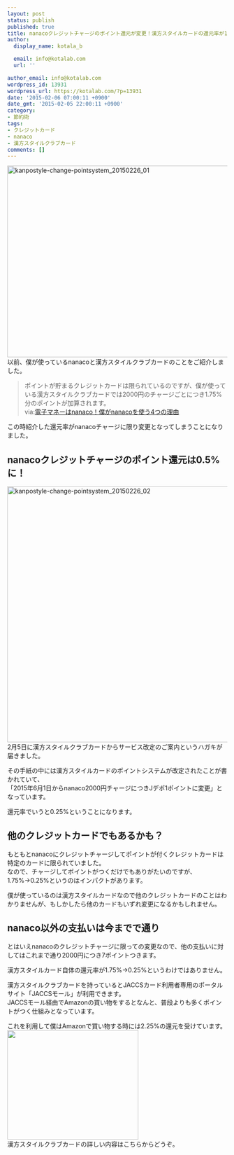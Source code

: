 ```yaml
---
layout: post
status: publish
published: true
title: nanacoクレジットチャージのポイント還元が変更！漢方スタイルカードの還元率が1.75%&rarr;0.25%に改悪！
author:
  display_name: kotala_b

  email: info@kotalab.com
  url: ''

author_email: info@kotalab.com
wordpress_id: 13931
wordpress_url: https://kotalab.com/?p=13931
date: '2015-02-06 07:00:11 +0900'
date_gmt: '2015-02-05 22:00:11 +0900'
category:
- 節約術
tags:
- クレジットカード
- nanaco
- 漢方スタイルクラブカード
comments: []
---
```

<p><img src="https://kotalab.com/wp-content/uploads/2015/02/kanpostyle-change-pointsystem_20150226_01-780x438.jpg" alt="kanpostyle-change-pointsystem_20150226_01" width="780" height="438" class="aligncenter size-large wp-image-13935" /><br />
以前、僕が使っているnanacoと漢方スタイルクラブカードのことをご紹介しました。</p>
<blockquote><p>ポイントが貯まるクレジットカードは限られているのですが、僕が使っている漢方スタイルクラブカードでは2000円のチャージごとにつき1.75%分のポイントが加算されます。<br />
via:<a href="https://kotalab.com/use-nanaco-4-reason" target="_blank">電子マネーはnanaco！僕がnanacoを使う4つの理由</a><a href="https://b.hatena.ne.jp/entry/https://kotalab.com/use-nanaco-4-reason" target="_blank"><img border="0" src="https://b.hatena.ne.jp/entry/image/https://kotalab.com/use-nanaco-4-reason" alt="" /></a>
</p></blockquote>
<p>この時紹介した還元率がnanacoチャージに限り変更となってしまうことになりました。<br />
</p>
<!--more-->
<h2>nanacoクレジットチャージのポイント還元は0.5%に！</h2>
<p><img src="https://kotalab.com/wp-content/uploads/2015/02/kanpostyle-change-pointsystem_20150226_02-780x585.jpg" alt="kanpostyle-change-pointsystem_20150226_02" width="780" height="585" class="aligncenter size-large wp-image-13934" /><br />
2月5日に漢方スタイルクラブカードからサービス改定のご案内というハガキが届きました。</p>
<p>その手紙の中には漢方スタイルカードのポイントシステムが改定されたことが書かれていて、<br />
「<span class="bred">2015年6月1日からnanaco2000円チャージにつきJデポ1ポイントに変更</span>」となっています。</p>
<p><span class="b">還元率でいうと0.25%</span>ということになります。</p>
<h2>他のクレジットカードでもあるかも？</h2>
<p>もともとnanacoにクレジットチャージしてポイントが付くクレジットカードは特定のカードに限られていました。<br />
なので、チャージしてポイントがつくだけでもありがたいのですが、1.75%&rarr;0.25%というのはインパクトがあります。</p>
<p>僕が使っているのは漢方スタイルカードなので他のクレジットカードのことはわかりませんが、もしかしたら他のカードもいずれ変更になるかもしれません。</p>
<h2>nanaco以外の支払いは今までで通り</h2>
<p>とはいえnanacoのクレジットチャージに限っての変更なので、他の支払いに対してはこれまで通り2000円につき7ポイントつきます。</p>
<p><span class="b">漢方スタイルカード自体の還元率が1.75%&rarr;0.25%というわけではありません。</span></p>
<p>漢方スタイルクラブカードを持っているとJACCSカード利用者専用のポータルサイト「JACCSモール」が利用できます。<br />
JACCSモール経由でAmazonの買い物をするとなんと、普段よりも多くポイントがつく仕組みとなっています。</p>
<p><span class="b">これを利用して僕はAmazonで買い物する時には2.25%の還元を受けています。</span><br />
<a href="http://click.j-a-net.jp/1534705/493895/" target="_blank"><img src="http://image.j-a-net.jp/1534705/493895/" width="300" height="250"  border="0"></a><br />
漢方スタイルクラブカードの詳しい内容はこちらからどうぞ。</p>
